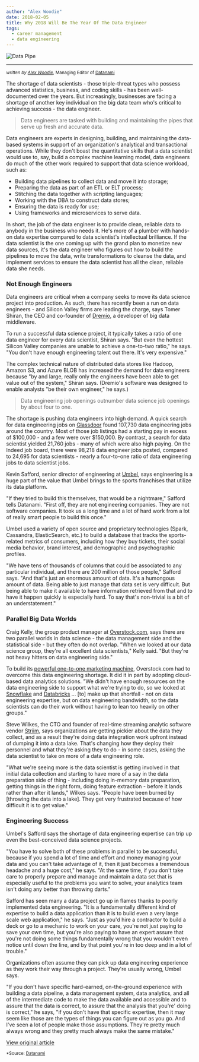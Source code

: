 ```yaml
---
author: "Alex Woodie"
date: 2018-02-05
title: Why 2018 Will Be The Year Of The Data Engineer
tags:
  - career management
  - data engineering
---
```

![Data Pipe](/img/post/data_pipe.jpg "Data Pipe")<br>

<hr>
<sub><i>written by <a href="https://www.datanami.com/about" target="_blank">Alex Woodie</a></i>, Managing Editor of <a href="https://www.datanami.com" target=_>Datanami</a></sub>

The shortage of data scientists - those triple-threat types who possess advanced statistics, business, and coding skills - has been well-documented over the years. But increasingly, businesses are facing a shortage of another key individual on the big data team who's critical to achieving success - the data engineer.

> Data engineers are tasked with building and maintaining the pipes that serve up fresh and accurate data.

Data engineers are experts in designing, building, and maintaining the data-based systems in support of an organization's analytical and transactional operations. While they don't boast the quantitative skills that a data scientist would use to, say, build a complex machine learning model, data engineers do much of the other work required to support that data science workload, such as:

* Building data pipelines to collect data and move it into storage;
* Preparing the data as part of an ETL or ELT process;
* Stitching the data together with scripting languages;
* Working with the DBA to construct data stores;
* Ensuring the data is ready for use;
* Using frameworks and microservices to serve data.

In short, the job of the data engineer is to provide clean, reliable data to anybody in the business who needs it. He's more of a plumber with hands-on data expertise compared to data scientist's intellectual brilliance. If the data scientist is the one coming up with the grand plan to monetize new data sources, it's the data engineer who figures out how to build the pipelines to move the data, write transformations to cleanse the data, and implement services to ensure the data scientist has all the clean, reliable data she needs.

### Not Enough Engineers
Data engineers are critical when a company seeks to move its data science project into production. As such, there has recently been a run on data engineers - and Silicon Valley firms are leading the charge, says Tomer Shiran, the CEO and co-founder of <a href="http://www.dremio.com" target=_>Dremio</a>, a developer of big data middleware.

To run a successful data science project, it typically takes a ratio of one data engineer for every data scientist, Shiran says. "But even the hottest Silicon Valley companies are unable to achieve a one-to-two ratio," he says. "You don't have enough engineering talent out there. It's very expensive."

The complex technical nature of distributed data stores like Hadoop, Amazon S3, and Azure BLOB has increased the demand for data engineers because "by and large, really only the engineers have been able to get value out of the system," Shiran says. (Dremio's software was designed to enable analysts "be their own engineer," he says.)

> Data engineering job openings outnumber data science job openings by about four to one.

The shortage is pushing data engineers into high demand. A quick search for data engineering jobs on <a href="http://www.glassdoor.com" target=_>Glassdoor</a> found 107,730 data engineering jobs around the country. Most of those job listings had a starting pay in excess of $100,000 - and a few were over $150,000. By contrast, a search for data scientist yielded 21,760 jobs - many of which were also high paying. On the Indeed job board, there were 98,218 data engineer jobs posted, compared to 24,695 for data scientists - nearly a four-to-one ratio of data engineering jobs to data scientist jobs.

Kevin Safford, senior director of engineering at <a href="http://www.umbel.com" target=_>Umbel</a>, says engineering is a huge part of the value that Umbel brings to the sports franchises that utilize its data platform.

"If they tried to build this themselves, that would be a nightmare," Safford tells Datanami. "First off, they are not engineering companies. They are not software companies. It took us a long time and a lot of hard work from a lot of really smart people to build this once."

Umbel used a variety of open source and proprietary technologies (Spark, Cassandra, ElasticSearch, etc.) to build a database that tracks the sports-related metrics of consumers, including how they buy tickets, their social media behavior, brand interest, and demographic and psychographic profiles.

"We have tens of thousands of columns that could be associated to any particular individual, and there are 200 million of those people," Safford says. "And that's just an enormous amount of data. It's a humongous amount of data. Being able to just manage that data set is very difficult. But being able to make it available to have information retrieved from that and to have it happen quickly is especially hard. To say that's non-trivial is a bit of an understatement."

### Parallel Big Data Worlds

Craig Kelly, the group product manager at <a href="http://www.overstock.com" target=_>Overstock.com</a>, says there are two parallel worlds in data science - the data management side and the statistical side - but they often do not overlap. "When we looked at our data science group, they're all excellent data scientists," Kelly said. "But they're not heavy hitters on data engineering side."

To build its <a href="https://www.datanami.com/2017/12/18/inside-overstocks-one-one-marketing-machine" target=_>powerful one-to-one marketing machine</a>, Overstock.com had to overcome this data engineering shortage. It did it in part by adopting cloud-based data analytics solutions. "We didn't have enough resources on the data engineering side to support what we're trying to do, so we looked at <a href="http://www.snowflake.net" target=_>Snowflake</a> and <a href="http://www.databricks.com" target=_>Databricks</a> … [to] make up that shortfall - not on data engineering expertise, but on data engineering bandwidth, so the data scientists can do their work without having to lean too heavily on other groups."

Steve Wilkes, the CTO and founder of real-time streaming analytic software vendor <a href="http://www.striim.com" target=_>Striim</a>, says organizations are getting pickier about the data they collect, and as a result they're doing data integration work upfront instead of dumping it into a data lake. That's changing how they deploy their personnel and what they're asking they to do - in some cases, asking the data scientist to take on more of a data engineering role.

"What we're seeing more is the data scientist is getting involved in that initial data collection and starting to have more of a say in the data preparation side of thing - including doing in-memory data preparation, getting things in the right form, doing feature extraction - before it lands rather than after it lands," Wilkes says. "People have been burned by [throwing the data into a lake]. They get very frustrated because of how difficult it is to get value."

### Engineering Success

Umbel's Safford says the shortage of data engineering expertise can trip up even the best-conceived data science projects.

"You have to solve both of these problems in parallel to be successful, because if you spend a lot of time and effort and money managing your data and you can't take advantage of it, then it just becomes a tremendous headache and a huge cost," he says. "At the same time, if you don't take care to properly prepare and manage and maintain a data set that is especially useful to the problems you want to solve, your analytics team isn't doing any better than throwing darts."

Safford has seen many a data project go up in flames thanks to poorly implemented data engineering. "It is a fundamentally different kind of expertise to build a data application than it is to build even a very large scale web application," he says. "Just as you'd hire a contractor to build a deck or go to a mechanic to work on your care, you're not just paying to save your own time, but you're also paying to have an expert assure that you're not doing some things fundamentally wrong that you wouldn't even notice until down the line, and by that point you're in too deep and in a lot of trouble."

Organizations often assume they can pick up data engineering experience as they work their way through a project. They're usually wrong, Umbel says.

"If you don't have specific hard-earned, on-the-ground experience with building a data pipeline, a data management system, data analytics, and all of the intermediate code to make the data available and accessible and to assure that the data is correct, to assure that the analysis that you're' doing is correct," he says, "if you don't have that specific expertise, then it may seem like those are the types of things you can figure out as you go. And I've seen a lot of people make those assumptions. They're pretty much always wrong and they pretty much always make the same mistake."

<a href="https://www.datanami.com/2018/02/05/2018-will-year-data-engineer" class="btn" target="_blank">View original article</a><br>

<sub>*Source: <a href="https://www.datanami.com" target=_>Datanami</a></sub>